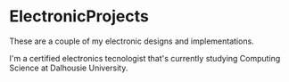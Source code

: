 # ElectronicProjects

These are a couple of my electronic designs and implementations.

I'm a certified electronics tecnologist that's currently studying Computing Science at Dalhousie University.
